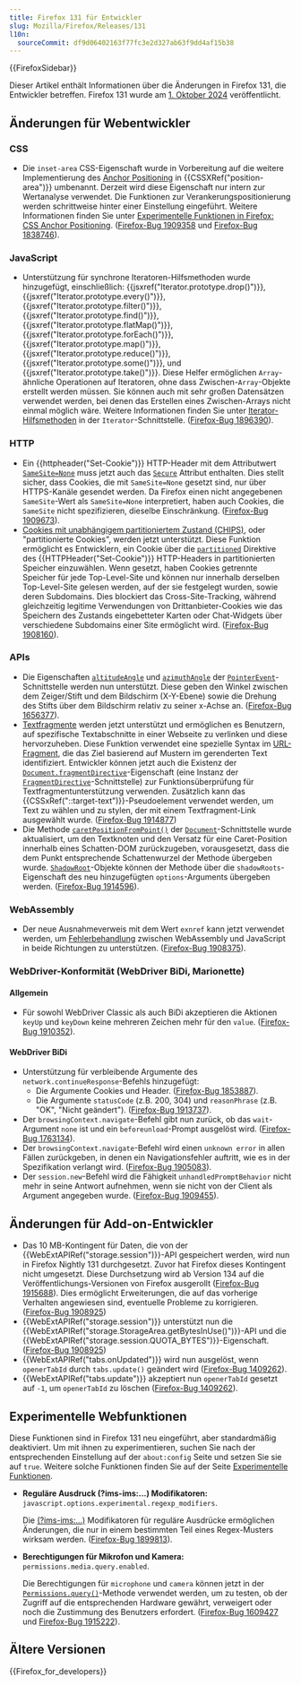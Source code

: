 ```yaml
---
title: Firefox 131 für Entwickler
slug: Mozilla/Firefox/Releases/131
l10n:
  sourceCommit: df9d06402163f77fc3e2d327ab63f9dd4af15b38
---
```


{{FirefoxSidebar}}

Dieser Artikel enthält Informationen über die Änderungen in Firefox 131, die Entwickler betreffen. Firefox 131 wurde am [1. Oktober 2024](https://whattrainisitnow.com/release/?version=131) veröffentlicht.

## Änderungen für Webentwickler

### CSS

- Die `inset-area` CSS-Eigenschaft wurde in Vorbereitung auf die weitere Implementierung des [Anchor Positioning](/de/docs/Web/CSS/CSS_anchor_positioning) in {{CSSXRef("position-area")}} umbenannt. Derzeit wird diese Eigenschaft nur intern zur Wertanalyse verwendet. Die Funktionen zur Verankerungspositionierung werden schrittweise hinter einer Einstellung eingeführt. Weitere Informationen finden Sie unter [Experimentelle Funktionen in Firefox: CSS Anchor Positioning](/de/docs/Mozilla/Firefox/Experimental_features#css_anchor_positioning). ([Firefox-Bug 1909358](https://bugzil.la/1909358) und [Firefox-Bug 1838746](https://bugzil.la/1838746)).

### JavaScript

- Unterstützung für synchrone Iteratoren-Hilfsmethoden wurde hinzugefügt, einschließlich: {{jsxref("Iterator.prototype.drop()")}}, {{jsxref("Iterator.prototype.every()")}}, {{jsxref("Iterator.prototype.filter()")}}, {{jsxref("Iterator.prototype.find()")}}, {{jsxref("Iterator.prototype.flatMap()")}}, {{jsxref("Iterator.prototype.forEach()")}}, {{jsxref("Iterator.prototype.map()")}}, {{jsxref("Iterator.prototype.reduce()")}}, {{jsxref("Iterator.prototype.some()")}}, und {{jsxref("Iterator.prototype.take()")}}. Diese Helfer ermöglichen `Array`-ähnliche Operationen auf Iteratoren, ohne dass Zwischen-`Array`-Objekte erstellt werden müssen. Sie können auch mit sehr großen Datensätzen verwendet werden, bei denen das Erstellen eines Zwischen-Arrays nicht einmal möglich wäre. Weitere Informationen finden Sie unter [Iterator-Hilfsmethoden](/de/docs/Web/JavaScript/Reference/Global_Objects/Iterator#iterator_helper_methods) in der `Iterator`-Schnittstelle. ([Firefox-Bug 1896390](https://bugzil.la/1896390)).

### HTTP

- Ein {{httpheader("Set-Cookie")}} HTTP-Header mit dem Attributwert [`SameSite=None`](/de/docs/Web/HTTP/Headers/Set-Cookie#none) muss jetzt auch das [`Secure`](/de/docs/Web/HTTP/Headers/Set-Cookie#secure) Attribut enthalten. Dies stellt sicher, dass Cookies, die mit `SameSite=None` gesetzt sind, nur über HTTPS-Kanäle gesendet werden. Da Firefox einen nicht angegebenen `SameSite`-Wert als `SameSite=None` interpretiert, haben auch Cookies, die `SameSite` nicht spezifizieren, dieselbe Einschränkung. ([Firefox-Bug 1909673](https://bugzil.la/1909673)).
- [Cookies mit unabhängigem partitioniertem Zustand (CHIPS)](/de/docs/Web/Privacy/Privacy_sandbox/Partitioned_cookies), oder "partitionierte Cookies", werden jetzt unterstützt.
  Diese Funktion ermöglicht es Entwicklern, ein Cookie über die [`partitioned`](/de/docs/Web/HTTP/Headers/Set-Cookie#partitioned) Direktive des {{HTTPHeader("Set-Cookie")}} HTTP-Headers in partitionierten Speicher einzuwählen. Wenn gesetzt, haben Cookies getrennte Speicher für jede Top-Level-Site und können nur innerhalb derselben Top-Level-Site gelesen werden, auf der sie festgelegt wurden, sowie deren Subdomains. Dies blockiert das Cross-Site-Tracking, während gleichzeitig legitime Verwendungen von Drittanbieter-Cookies wie das Speichern des Zustands eingebetteter Karten oder Chat-Widgets über verschiedene Subdomains einer Site ermöglicht wird. ([Firefox-Bug 1908160](https://bugzil.la/1908160)).

### APIs

- Die Eigenschaften [`altitudeAngle`](/de/docs/Web/API/PointerEvent/altitudeAngle) und [`azimuthAngle`](/de/docs/Web/API/PointerEvent/azimuthAngle) der [`PointerEvent`](/de/docs/Web/API/PointerEvent)-Schnittstelle werden nun unterstützt. Diese geben den Winkel zwischen dem Zeiger/Stift und dem Bildschirm (X-Y-Ebene) sowie die Drehung des Stifts über dem Bildschirm relativ zu seiner x-Achse an. ([Firefox-Bug 1656377](https://bugzil.la/1656377)).
- [Textfragmente](/de/docs/Web/URI/Fragment/Text_fragments) werden jetzt unterstützt und ermöglichen es Benutzern, auf spezifische Textabschnitte in einer Webseite zu verlinken und diese hervorzuheben. Diese Funktion verwendet eine spezielle Syntax im [URL-Fragment](/de/docs/Web/URI/Fragment), die das Ziel basierend auf Mustern im gerenderten Text identifiziert.
  Entwickler können jetzt auch die Existenz der [`Document.fragmentDirective`](/de/docs/Web/API/Document/fragmentDirective)-Eigenschaft (eine Instanz der [`FragmentDirective`](/de/docs/Web/API/FragmentDirective)-Schnittstelle) zur Funktionsüberprüfung für Textfragmentunterstützung verwenden. Zusätzlich kann das {{CSSxRef("::target-text")}}-Pseudoelement verwendet werden, um Text zu wählen und zu stylen, der mit einem Textfragment-Link ausgewählt wurde. ([Firefox-Bug 1914877](https://bugzil.la/1914877))
- Die Methode [`caretPositionFromPoint()`](/de/docs/Web/API/Document/caretPositionFromPoint) der [`Document`](/de/docs/Web/API/Document)-Schnittstelle wurde aktualisiert, um den Textknoten und den Versatz für eine Caret-Position innerhalb eines Schatten-DOM zurückzugeben, vorausgesetzt, dass die dem Punkt entsprechende Schattenwurzel der Methode übergeben wurde. [`ShadowRoot`](/de/docs/Web/API/ShadowRoot)-Objekte können der Methode über die `shadowRoots`-Eigenschaft des neu hinzugefügten `options`-Arguments übergeben werden. ([Firefox-Bug 1914596](https://bugzil.la/1914596)).

### WebAssembly

- Der neue Ausnahmeverweis mit dem Wert `exnref` kann jetzt verwendet werden, um [Fehlerbehandlung](/de/docs/WebAssembly/Reference/JavaScript_interface/Exception) zwischen WebAssembly und JavaScript in beide Richtungen zu unterstützen. ([Firefox-Bug 1908375](https://bugzil.la/1908375)).

### WebDriver-Konformität (WebDriver BiDi, Marionette)

#### Allgemein

- Für sowohl WebDriver Classic als auch BiDi akzeptieren die Aktionen `keyUp` und `keyDown` keine mehreren Zeichen mehr für den `value`. ([Firefox-Bug 1910352](https://bugzil.la/1910352)).

#### WebDriver BiDi

- Unterstützung für verbleibende Argumente des `network.continueResponse`-Befehls hinzugefügt:
  - Die Argumente Cookies und Header. ([Firefox-Bug 1853887](https://bugzil.la/1853887)).
  - Die Argumente `statusCode` (z.B. 200, 304) und `reasonPhrase` (z.B. "OK", "Nicht geändert"). ([Firefox-Bug 1913737](https://bugzil.la/1913737)).
- Der `browsingContext.navigate`-Befehl gibt nun zurück, ob das `wait`-Argument `none` ist und ein `beforeunload`-Prompt ausgelöst wird. ([Firefox-Bug 1763134](https://bugzil.la/1763134)).
- Der `browsingContext.navigate`-Befehl wird einen `unknown error` in allen Fällen zurückgeben, in denen ein Navigationsfehler auftritt, wie es in der Spezifikation verlangt wird. ([Firefox-Bug 1905083](https://bugzil.la/1905083)).
- Der `session.new`-Befehl wird die Fähigkeit `unhandledPromptBehavior` nicht mehr in seine Antwort aufnehmen, wenn sie nicht von der Client als Argument angegeben wurde. ([Firefox-Bug 1909455](https://bugzil.la/1909455)).

## Änderungen für Add-on-Entwickler

- Das 10 MB-Kontingent für Daten, die von der {{WebExtAPIRef("storage.session")}}-API gespeichert werden, wird nun in Firefox Nightly 131 durchgesetzt. Zuvor hat Firefox dieses Kontingent nicht umgesetzt. Diese Durchsetzung wird ab Version 134 auf die Veröffentlichungs-Versionen von Firefox ausgerollt ([Firefox-Bug 1915688](https://bugzil.la/1915688)). Dies ermöglicht Erweiterungen, die auf das vorherige Verhalten angewiesen sind, eventuelle Probleme zu korrigieren. ([Firefox-Bug 1908925](https://bugzil.la/1908925))
- {{WebExtAPIRef("storage.session")}} unterstützt nun die {{WebExtAPIRef("storage.StorageArea.getBytesInUse()")}}-API und die {{WebExtAPIRef("storage.session.QUOTA_BYTES")}}-Eigenschaft. ([Firefox-Bug 1908925](https://bugzil.la/1908925))
- {{WebExtAPIRef("tabs.onUpdated")}} wird nun ausgelöst, wenn `openerTabId` durch `tabs.update()` geändert wird ([Firefox-Bug 1409262](https://bugzil.la/1409262)).
- {{WebExtAPIRef("tabs.update")}} akzeptiert nun `openerTabId` gesetzt auf `-1`, um `openerTabId` zu löschen ([Firefox-Bug 1409262](https://bugzil.la/1409262)).

## Experimentelle Webfunktionen

Diese Funktionen sind in Firefox 131 neu eingeführt, aber standardmäßig deaktiviert. Um mit ihnen zu experimentieren, suchen Sie nach der entsprechenden Einstellung auf der `about:config` Seite und setzen Sie sie auf `true`. Weitere solche Funktionen finden Sie auf der Seite [Experimentelle Funktionen](/de/docs/Mozilla/Firefox/Experimental_features).

- **Reguläre Ausdruck (?ims-ims:...) Modifikatoren:** `javascript.options.experimental.regexp_modifiers`.

  Die [(?ims-ims:...)](/de/docs/Web/JavaScript/Reference/Regular_expressions/Modifier) Modifikatoren für reguläre Ausdrücke ermöglichen Änderungen, die nur in einem bestimmten Teil eines Regex-Musters wirksam werden. ([Firefox-Bug 1899813](https://bugzil.la/1899813)).

- **Berechtigungen für Mikrofon und Kamera:** `permissions.media.query.enabled`.

  Die Berechtigungen für `microphone` und `camera` können jetzt in der [`Permissions.query()`](/de/docs/Web/API/Permissions/query)-Methode verwendet werden, um zu testen, ob der Zugriff auf die entsprechenden Hardware gewährt, verweigert oder noch die Zustimmung des Benutzers erfordert. ([Firefox-Bug 1609427](https://bugzil.la/1609427) und [Firefox-Bug 1915222](https://bugzil.la/1915222)).

## Ältere Versionen

{{Firefox_for_developers}}
